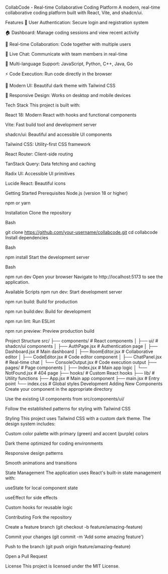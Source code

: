 

CollabCode - Real-time Collaborative Coding Platform
A modern, real-time collaborative coding platform built with React, Vite, and shadcn/ui.

Features
🔐 User Authentication: Secure login and registration system

🏠 Dashboard: Manage coding sessions and view recent activity

👥 Real-time Collaboration: Code together with multiple users

💬 Live Chat: Communicate with team members in real-time

🎯 Multi-language Support: JavaScript, Python, C++, Java, Go

⚡ Code Execution: Run code directly in the browser

🎨 Modern UI: Beautiful dark theme with Tailwind CSS

📱 Responsive Design: Works on desktop and mobile devices

Tech Stack
This project is built with:

React 18: Modern React with hooks and functional components

Vite: Fast build tool and development server

shadcn/ui: Beautiful and accessible UI components

Tailwind CSS: Utility-first CSS framework

React Router: Client-side routing

TanStack Query: Data fetching and caching

Radix UI: Accessible UI primitives

Lucide React: Beautiful icons

Getting Started
Prerequisites
Node.js (version 18 or higher)

npm or yarn

Installation
Clone the repository

Bash

git clone https://github.com/your-username/collabcode.git
cd collabcode
Install dependencies

Bash

npm install
Start the development server

Bash

npm run dev
Open your browser
Navigate to http://localhost:5173 to see the application.

Available Scripts
npm run dev: Start development server

npm run build: Build for production

npm run build:dev: Build for development

npm run lint: Run ESLint

npm run preview: Preview production build

Project Structure
src/
├── components/ # React components
│   ├── ui/ # shadcn/ui components
│   ├── AuthPage.jsx # Authentication page
│   ├── Dashboard.jsx # Main dashboard
│   ├── RoomEditor.jsx # Collaborative editor
│   ├── CodeEditor.jsx # Code editor component
│   ├── ChatPanel.jsx # Real-time chat
│   └── ConsoleOutput.jsx # Code execution output
├── pages/ # Page components
│   ├── Index.jsx # Main app logic
│   └── NotFound.jsx # 404 page
├── hooks/ # Custom React hooks
├── lib/ # Utility functions
├── App.jsx # Main app component
├── main.jsx # Entry point
└── index.css # Global styles
Development
Adding New Components
Create your component in the appropriate directory

Use the existing UI components from src/components/ui/

Follow the established patterns for styling with Tailwind CSS

Styling
This project uses Tailwind CSS with a custom dark theme. The design system includes:

Custom color palette with primary (green) and accent (purple) colors

Dark theme optimized for coding environments

Responsive design patterns

Smooth animations and transitions

State Management
The application uses React's built-in state management with:

useState for local component state

useEffect for side effects

Custom hooks for reusable logic

Contributing
Fork the repository

Create a feature branch (git checkout -b feature/amazing-feature)

Commit your changes (git commit -m 'Add some amazing feature')

Push to the branch (git push origin feature/amazing-feature)

Open a Pull Request

License
This project is licensed under the MIT License.

